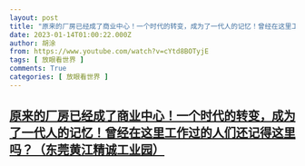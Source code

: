 ```yaml
---
layout: post
title: "原来的厂房已经成了商业中心！一个时代的转变，成为了一代人的记忆！曾经在这里工作过的人们还记得这里吗？（东莞黄江精诚工业园）"
date: 2023-01-14T01:00:22.000Z
author: 胡涂
from: https://www.youtube.com/watch?v=cYtd8BOTyjE
tags: [ 放眼看世界 ]
comments: True
categories: [ 放眼看世界 ]
---
```

<!--1673658022000-->
[原来的厂房已经成了商业中心！一个时代的转变，成为了一代人的记忆！曾经在这里工作过的人们还记得这里吗？（东莞黄江精诚工业园）](https://www.youtube.com/watch?v=cYtd8BOTyjE)
------

<div>

</div>
